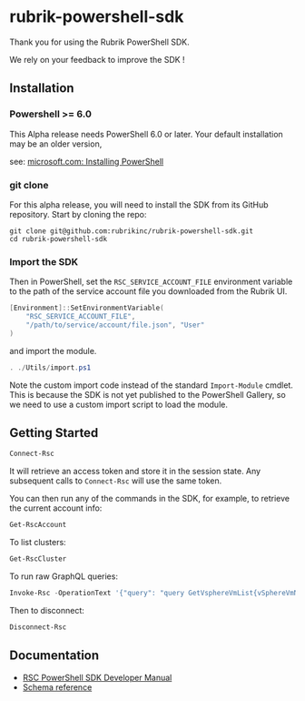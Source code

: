 # rubrik-powershell-sdk

Thank you for using the Rubrik PowerShell SDK.

We rely on your feedback to improve the SDK !

## Installation

### Powershell >= 6.0

This Alpha release needs PowerShell 6.0 or later.
Your default installation may be an older version,

see:
[microsoft.com: Installing PowerShell](https://learn.microsoft.com/en-us/powershell/scripting/install/installing-powershell?view=powershell-7.3)

### git clone

For this alpha release, you will need to install the SDK
from its GitHub repository. Start by cloning the repo:

```shell
git clone git@github.com:rubrikinc/rubrik-powershell-sdk.git
cd rubrik-powershell-sdk
```

### Import the SDK

Then in PowerShell,
set the `RSC_SERVICE_ACCOUNT_FILE` environment variable
to the path of the service account file you downloaded
from the Rubrik UI.

```powershell
[Environment]::SetEnvironmentVariable(
    "RSC_SERVICE_ACCOUNT_FILE", 
    "/path/to/service/account/file.json", "User"
)
```

and import the module.

```powershell
. ./Utils/import.ps1
```

Note the custom import code instead of the
standard `Import-Module` cmdlet. This is because the SDK
is not yet published to the PowerShell Gallery, so we need
to use a custom import script to load the module.

## Getting Started

```powershell
Connect-Rsc
```

It will retrieve an access token and store it in the session
state. Any subsequent calls to `Connect-Rsc` will use the
same token.

You can then run any of the commands in the SDK,
for example, to retrieve the current account info:

```powershell
Get-RscAccount
```

To list clusters:

```powershell
Get-RscCluster
```

To run raw GraphQL queries:

```powershell
Invoke-Rsc -OperationText '{"query": "query GetVsphereVmList{vSphereVmNewConnection{nodes{id name}}}" }'
```

Then to disconnect:

```powershell
Disconnect-Rsc
```

## Documentation

- [RSC PowerShell SDK Developer Manual](docs/developer_manual.md)
- [Schema reference](https://rubrikinc.github.io/rubrik-api-documentation/schema/reference)
